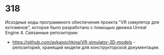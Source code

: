 # 318
Исходные коды программного обеспечения проекта "VR симулятор для яхтсменов", которое было разработано с помощью движка Unreal Engine 4.
Связанные репозитории:
- https://github.com/avkapochkina/VR-simulator-3D-models - репозиторий, хранящий модели для конструкторской документации.
